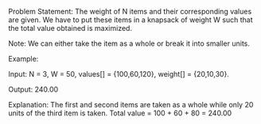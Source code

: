 Problem Statement: The weight of N items and their corresponding values are given. We have to put these items in a knapsack of weight W such that the total value obtained is maximized.

Note: We can either take the item as a whole or break it into smaller units.

Example:

Input: N = 3, W = 50, values[] = {100,60,120}, weight[] = {20,10,30}.

Output: 240.00

Explanation: The first and second items  are taken as a whole  while only 20 units of the third item is taken. Total value = 100 + 60 + 80 = 240.00